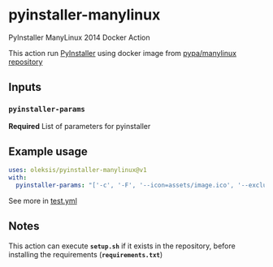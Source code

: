 # pyinstaller-manylinux
PyInstaller ManyLinux 2014 Docker Action

This action run [PyInstaller](https://www.pyinstaller.org/) using docker image from [pypa/manylinux repository](https://quay.io/repository/pypa/manylinux2014_x86_64)

## Inputs

### `pyinstaller-params`

**Required** List of parameters for pyinstaller

## Example usage
```yaml
uses: oleksis/pyinstaller-manylinux@v1
with:
  pyinstaller-params: "['-c', '-F', '--icon=assets/image.ico', '--exclude-module=test', '--name=app-binary', 'app_module/__main__.py']"
```

See more in [test.yml](.github/workflows/test.yml)

## Notes

This action can execute **`setup.sh`** if it exists in the repository, before installing the requirements (**`requirements.txt`**)